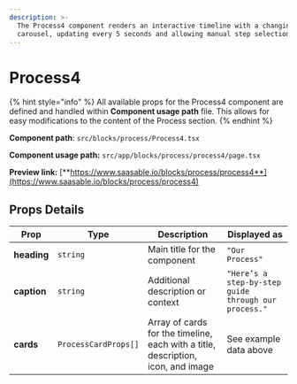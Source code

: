 ```yaml
---
description: >-
  The Process4 component renders an interactive timeline with a changing image
  carousel, updating every 5 seconds and allowing manual step selection.
---
```


# Process4

{% hint style="info" %}
All available props for the Process4 component are defined and handled within **Component usage path** file. This allows for easy modifications to the content of the Process section.
{% endhint %}

**Component path**: `src/blocks/process/Process4.tsx`

**Component usage path:**  `src/app/blocks/process/process4/page.tsx`

**Preview link:** [**https://www.saasable.io/blocks/process/process4**](https://www.saasable.io/blocks/process/process4)

## Props Details

| Prop        | Type                 | Description                                                                      | Displayed as                                         |
| ----------- | -------------------- | -------------------------------------------------------------------------------- | ---------------------------------------------------- |
| **heading** | `string`             | Main title for the component                                                     | `"Our Process"`                                      |
| **caption** | `string`             | Additional description or context                                                | `"Here’s a step-by-step guide through our process."` |
| **cards**   | `ProcessCardProps[]` | Array of cards for the timeline, each with a title, description, icon, and image | See example data above                               |
